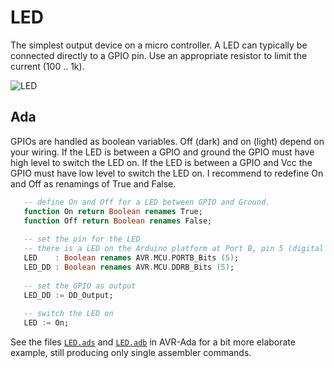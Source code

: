 # LED

The simplest output device on a micro controller. A LED can typically be connected directly to a GPIO pin. Use an appropriate resistor to limit the current (100 .. 1k).

![LED](../img/LED_100.jpg)


## Ada

GPIOs are handled as boolean variables. Off (dark) and on (light) depend on your wiring. If the LED is between a GPIO and ground the GPIO must have high level to switch the LED on.  If the LED is between a GPIO and Vcc the GPIO must have low level to switch the LED on. I recommend to redefine On and Off as renamings of True and False.

```ada
   -- define On and Off for a LED between GPIO and Ground.
   function On return Boolean renames True;
   function Off return Boolean renames False;
   
   -- set the pin for the LED
   -- there is a LED on the Arduino platform at Port B, pin 5 (digital pin 13)
   LED    : Boolean renames AVR.MCU.PORTB_Bits (5);
   LED_DD : Boolean renames AVR.MCU.DDRB_Bits (5);
   
   -- set the GPIO as output
   LED_DD := DD_Output; 
   
   -- switch the LED on
   LED := On;
```

See the files [`LED.ads`](https://sourceforge.net/p/avr-ada/code/ci/master/tree/apps/delays/led.ads) and [`LED.adb`](https://sourceforge.net/p/avr-ada/code/ci/master/tree/apps/delays/led.adb) in AVR-Ada for a bit more elaborate example, still producing only single assembler commands.